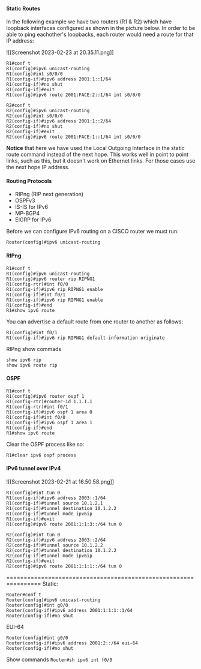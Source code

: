 #### Static Routes

In the following example we have two routers (R1 & R2) which have loopback interfaces configured as shown in the picture below. In order to be able to ping eachother's loopbacks, each router would need a route for that IP address:

![[Screenshot 2023-02-23 at 20.35.11.png]]

```cisco
R1#conf t
R1(config)#ipv6 unicast-routing
R1(config)#int s0/0/0
R1(config-if)#ipv6 address 2001:1::1/64
R1(config-if)#no shut
R1(config-if)#exit
R1(config)#ipv6 route 2001:FACE:2::1/64 int s0/0/0
```

```cisco
R2#conf t
R2(config)#ipv6 unicast-routing
R2(config)#int s0/0/0
R2(config-if)#ipv6 address 2001:1::2/64
R2(config-if)#no shut
R2(config-if)#exit
R2(config)#ipv6 route 2001:FACE:1::1/64 int s0/0/0
```

**Notice** that here we have used the Local Outgoing Interface in the static route command instead of the next hope. This works well in point to point links, such as this, but it doesn't work on Ethernet links. For those cases use the next hope IP address.




#### Routing Protocols
- RIPng (RIP next generation)
- OSPFv3
- IS-IS for IPv6
- MP-BGP4
- EIGRP for IPv6

Before we can configure IPv6 routing on a CISCO router we must run:
```cisco
Router(config)#ipv6 unicast-routing
```


#### RIPng
```cisco
R1#conf t
R1(config)#ipv6 unicast-routing
R1(config)#ipv6 router rip RIPNG1
R1(config-rtr)#int f0/0
R1(config-if)#ipv6 rip RIPNG1 enable
R1(config-if)#int f0/1
R1(config-if)#ipv6 rip RIPNG1 enable
R1(config-if)#end
R1#show ipv6 route
```

You can advertise a default route from one router to another as follows:
```cisco
R1(config)#int f0/1
R1(config-if)#ipv6 rip RIPNG1 default-information originate
```

RIPng show commads
```cisco
show ipv6 rip
show ipv6 route rip
```


#### OSPF
```cisco
R1#conf t
R1(config)#ipv6 router ospf 1
R1(config-rtr)#router-id 1.1.1.1
R1(config-rtr)#int f0/1
R1(config-if)#ipv6 ospf 1 area 0
R1(config-if)#int f0/0
R1(config-if)#ipv6 ospf 1 area 1
R1(config-if)#end
R1#show ipv6 route
```

Clear the OSPF process like so:
```cisco
R1#clear ipv6 ospf process
```

#### IPv6 tunnel over IPv4

![[Screenshot 2023-02-21 at 16.50.58.png]]

```cisco
R1(config)#int tun 0
R1(config-if)#ipv6 address 2003::1/64
R1(config-if)#tunnel source 10.1.2.1
R1(config-if)#tunnel destination 10.1.2.2
R1(config-if)#tunnel mode ipv6ip
R1(config-if)#exit
R1(config)#ipv6 route 2001:1:1:3::/64 tun 0
```

```cisco
R2(config)#int tun 0
R2(config-if)#ipv6 address 2003::2/64
R2(config-if)#tunnel source 10.1.2.2
R2(config-if)#tunnel destination 10.1.2.2
R2(config-if)#tunnel mode ipv6ip
R2(config-if)#exit
R2(config)#ipv6 route 2001:1:1:1::/64 tun 0
```

================================================================
Static:
```cisco
Router#conf t
Router(config)#ipv6 unicast-routing
Router(config)#int g0/0
Router(config-if)#ipv6 address 2001:1:1:1::1/64
Router(config-if)#no shut
```

EUI-64
```cisco
Router(config)#int g0/0
Router(config-if)#ipv6 address 2001:2::/64 eui-64
Router(config-if)#no shut
```

Show commands
`Router#sh ipv6 int f0/0`